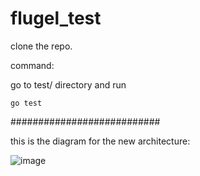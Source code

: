 # flugel_test

clone the repo.

command:

go to test/ directory and run 

``` go test ```

###########################

this is the diagram for the new architecture:

![image](https://user-images.githubusercontent.com/48453297/123999459-eb478c80-d9a8-11eb-95ae-8c4cb7237507.png)

